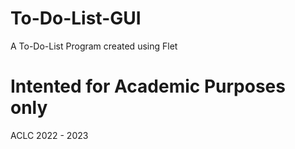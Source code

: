 # To-Do-List-GUI
A To-Do-List Program created using Flet

# Intented for Academic Purposes only
ACLC 2022 - 2023
